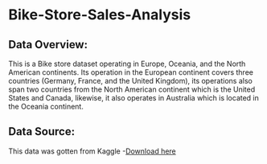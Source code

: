 # Bike-Store-Sales-Analysis
## Data Overview:
This is a Bike store dataset operating in Europe, Oceania, and the North American continents. Its operation in the European continent covers three countries (Germany, France, and the United Kingdom), its operations also span two countries from the North American continent which is the United States and Canada, likewise, it also operates in Australia which is located in the Oceania continent.
## Data Source:
This data was gotten from Kaggle
-[Download here](https://www.kaggle.com/datasets/prepinstaprime/europe-bike-store-sales)
